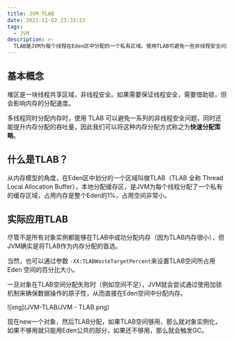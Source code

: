 ```yaml
---
title: JVM-TLAB
date: 2021-11-02 23:33:13
tags:
  - JVM
description: >-
  TLAB是JVM为每个线程在Eden区中分配的一个私有区域。使用TLAB可避免一些非线程安全问题，同时提升内存分配的吞吐量。
---
```


## 基本概念

堆区是一块线程共享区域，非线程安全。如果需要保证线程安全，需要借助锁，但会影响内存的分配速度。

多线程同时分配内存时，使用 TLAB 可以避免一系列的非线程安全问题，同时还能提升内存分配的吞吐量，因此我们可以将这种内存分配方式称之为**快速分配策略**。

## 什么是TLAB？

从内存模型的角度，在Eden区中划分的一个区域叫做TLAB（TLAB 全称 Thread Local Allocation Buffer），本地分配缓存区，是JVM为每个线程分配了一个私有的缓存区域，占用内存是整个Eden的1%，占用空间非常小。

## 实际应用TLAB

尽管不是所有对象实例都能够在TLAB中成功分配内存（因为TLAB内存很小），但JVM确实是将TLAB作为内存分配的首选。

当然，也可以通过参数 `-XX:TLABWasteTargetPercent`来设置TLAB空间所占用 Eden 空间的百分比大小。

一旦对象在TLAB空间分配失败时（例如空间不足），JVM就会尝试通过使用加锁机制来确保数据操作的原子性，从而直接在Eden空间中分配内存。

![img](JVM-TLAB/JVM - TLAB.png)

现在new一个对象，然后TLAB分配，如果TLAB空间够用，那么就对象实例化，如果不够用就只能用Eden公共的部分，如果还不够用，那么就会触发GC。

